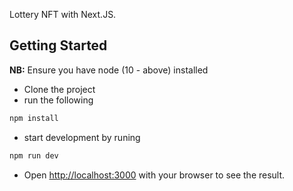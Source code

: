 Lottery NFT with Next.JS.

## Getting Started

**NB:** Ensure you have node (10 - above) installed

- Clone the project
- run the following

```bash
npm install
```

- start development by runing

```bash
npm run dev
```

- Open [http://localhost:3000](http://localhost:3000) with your browser to see the result.
